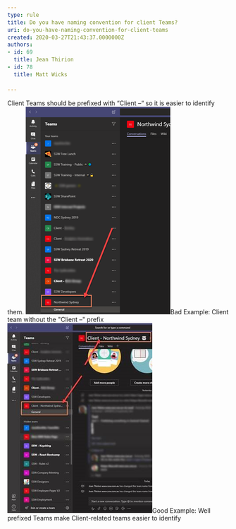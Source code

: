 ```yaml
---
type: rule
title: Do you have naming convention for client Teams?
uri: do-you-have-naming-convention-for-client-teams
created: 2020-03-27T21:43:37.0000000Z
authors:
- id: 69
  title: Jean Thirion
- id: 78
  title: Matt Wicks

---
```


 Client Teams should be prefixed with “Client –“ so it is easier to identify them.
 ![client-naming-bad.png](client-naming-bad.png)​Bad Example: Client team without the "Client –" prefix![client-naming-good.jpg](client-naming-good.jpg)Good Example: Well prefixed Teams make Client-related teams easier to identify

